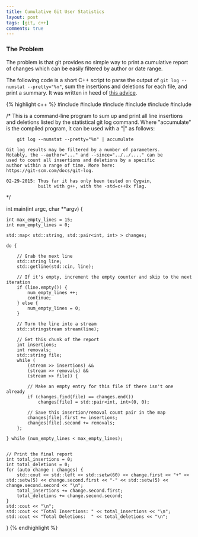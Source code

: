 ```yaml
---
title: Cumulative Git User Statistics
layout: post
tags: [git, c++]
comments: true
---
```


### The Problem

The problem is that git provides no simple way to print a cumulative report of changes which can be easily filtered by author or date range.

The following code is a short C++ script to parse the output of `git log --numstat --pretty="%n"`, sum the insertions and deletions for each file, and print a summary. It was written in heed of [this advice](http://stackoverflow.com/a/1265229/1432965).

{% highlight c++ %}
#include <iostream>
#include <sstream>
#include <string>
#include <map>
#include <utility>
#include <iomanip>

/*
    This is a command-line program to sum up and print all
    line insertions and deletions listed by the statistical
    git log command. Where "accumulate" is the compiled program,
    it can be used with a "|" as follows:

        git log --numstat --pretty="%n" | accumulate

    Git log results may be filtered by a number of parameters.
    Notably, the --author="..." and --since="../../...." can be
    used to count all insertions and deletions by a specific
    author within a range of time. More here:
    https://git-scm.com/docs/git-log.

    02-29-2015: Thus far it has only been tested on Cygwin,
                built with g++, with the -std=c++0x flag.
*/

int main(int argc, char **argv) {

    int max_empty_lines = 15;
    int num_empty_lines = 0;

    std::map< std::string, std::pair<int, int> > changes;

    do {

        // Grab the next line
        std::string line;
        std::getline(std::cin, line);

        // If it's empty, increment the empty counter and skip to the next iteration
        if (line.empty()) {
            num_empty_lines ++;
            continue;
        } else {
            num_empty_lines = 0;
        }

        // Turn the line into a stream
        std::stringstream stream(line);

        // Get this chunk of the report
        int insertions;
        int removals;
        std::string file;
        while (
            (stream >> insertions) && 
            (stream >> removals) && 
            (stream >> file)) {

            // Make an empty entry for this file if there isn't one already
            if (changes.find(file) == changes.end())
                changes[file] = std::pair<int, int>(0, 0);

            // Save this insertion/removal count pair in the map
            changes[file].first += insertions;
            changes[file].second += removals;
        };

    } while (num_empty_lines < max_empty_lines);


    // Print the final report
    int total_insertions = 0;
    int total_deletions = 0;
    for (auto change : changes) {
        std::cout << std::left << std::setw(60) << change.first << "+" << std::setw(5) << change.second.first << "-" << std::setw(5) << change.second.second << "\n";
        total_insertions += change.second.first;
        total_deletions += change.second.second;
    }
    std::cout << "\n";
    std::cout << "Total Insertions: " << total_insertions << "\n";
    std::cout << "Total Deletions:  " << total_deletions << "\n";
}
{% endhighlight %}